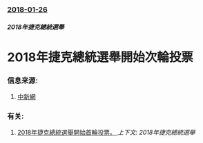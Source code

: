 ### [2018-01-26](/news/2018/01/26/index.md)

##### 2018年捷克總統選舉
# 2018年捷克總統選舉開始次輪投票 




### 信息来源:

1. [中新網](http://www.chinanews.com/gj/2018/01-27/8434596.shtml)

### 有关:

1. [2018年捷克總統選舉開始首輪投票。 ](/news/2018/01/12/2018年捷克總統選舉開始首輪投票.md) _上下文: 2018年捷克總統選舉_
